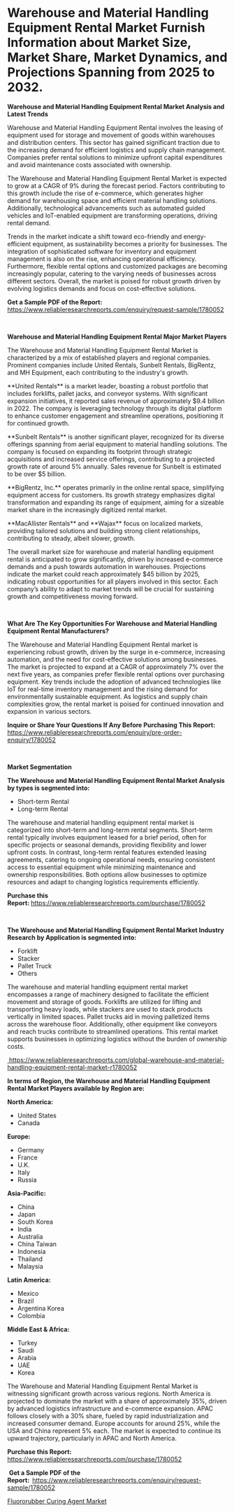 <p><h1>Warehouse and Material Handling Equipment Rental Market Furnish Information about Market Size, Market Share, Market Dynamics, and Projections Spanning from 2025 to 2032.</h1></p><p><strong>Warehouse and Material Handling Equipment Rental Market Analysis and Latest Trends</strong></p>
<p><p>Warehouse and Material Handling Equipment Rental involves the leasing of equipment used for storage and movement of goods within warehouses and distribution centers. This sector has gained significant traction due to the increasing demand for efficient logistics and supply chain management. Companies prefer rental solutions to minimize upfront capital expenditures and avoid maintenance costs associated with ownership.</p><p>The Warehouse and Material Handling Equipment Rental Market is expected to grow at a CAGR of 9% during the forecast period. Factors contributing to this growth include the rise of e-commerce, which generates higher demand for warehousing space and efficient material handling solutions. Additionally, technological advancements such as automated guided vehicles and IoT-enabled equipment are transforming operations, driving rental demand.</p><p>Trends in the market indicate a shift toward eco-friendly and energy-efficient equipment, as sustainability becomes a priority for businesses. The integration of sophisticated software for inventory and equipment management is also on the rise, enhancing operational efficiency. Furthermore, flexible rental options and customized packages are becoming increasingly popular, catering to the varying needs of businesses across different sectors. Overall, the market is poised for robust growth driven by evolving logistics demands and focus on cost-effective solutions.</p></p>
<p><strong>Get a Sample PDF of the Report:&nbsp;</strong> <a href="https://www.reliableresearchreports.com/enquiry/request-sample/1780052?utm_campaign=2215&utm_medium=2&utm_source=Github&utm_content=ia&utm_term=25032025&utm_id=warehouse-and-material-handling-equipment-rental">https://www.reliableresearchreports.com/enquiry/request-sample/1780052</a></p>
<p>&nbsp;</p>
<p><strong>Warehouse and Material Handling Equipment Rental Major Market Players</strong></p>
<p><p>The Warehouse and Material Handling Equipment Rental Market is characterized by a mix of established players and regional companies. Prominent companies include United Rentals, Sunbelt Rentals, BigRentz, and MH Equipment, each contributing to the industry's growth.</p><p>**United Rentals** is a market leader, boasting a robust portfolio that includes forklifts, pallet jacks, and conveyor systems. With significant expansion initiatives, it reported sales revenue of approximately $9.4 billion in 2022. The company is leveraging technology through its digital platform to enhance customer engagement and streamline operations, positioning it for continued growth.</p><p>**Sunbelt Rentals** is another significant player, recognized for its diverse offerings spanning from aerial equipment to material handling solutions. The company is focused on expanding its footprint through strategic acquisitions and increased service offerings, contributing to a projected growth rate of around 5% annually. Sales revenue for Sunbelt is estimated to be over $5 billion.</p><p>**BigRentz, Inc.** operates primarily in the online rental space, simplifying equipment access for customers. Its growth strategy emphasizes digital transformation and expanding its range of equipment, aiming for a sizeable market share in the increasingly digitized rental market.</p><p>**MacAllister Rentals** and **Wajax** focus on localized markets, providing tailored solutions and building strong client relationships, contributing to steady, albeit slower, growth.</p><p>The overall market size for warehouse and material handling equipment rental is anticipated to grow significantly, driven by increased e-commerce demands and a push towards automation in warehouses. Projections indicate the market could reach approximately $45 billion by 2025, indicating robust opportunities for all players involved in this sector. Each company’s ability to adapt to market trends will be crucial for sustaining growth and competitiveness moving forward.</p></p>
<p>&nbsp;</p>
<p><strong>What Are The Key Opportunities For Warehouse and Material Handling Equipment Rental Manufacturers?</strong></p>
<p><p>The Warehouse and Material Handling Equipment Rental market is experiencing robust growth, driven by the surge in e-commerce, increasing automation, and the need for cost-effective solutions among businesses. The market is projected to expand at a CAGR of approximately 7% over the next five years, as companies prefer flexible rental options over purchasing equipment. Key trends include the adoption of advanced technologies like IoT for real-time inventory management and the rising demand for environmentally sustainable equipment. As logistics and supply chain complexities grow, the rental market is poised for continued innovation and expansion in various sectors.</p></p>
<p><strong>Inquire or Share Your Questions If Any Before Purchasing This Report:</strong> <a href="https://www.reliableresearchreports.com/enquiry/pre-order-enquiry/1780052?utm_campaign=2215&utm_medium=2&utm_source=Github&utm_content=ia&utm_term=25032025&utm_id=warehouse-and-material-handling-equipment-rental">https://www.reliableresearchreports.com/enquiry/pre-order-enquiry/1780052</a></p>
<p>&nbsp;</p>
<p><strong>Market Segmentation</strong></p>
<p><strong>The Warehouse and Material Handling Equipment Rental Market Analysis by types is segmented into:</strong></p>
<p><ul><li>Short-term Rental</li><li>Long-term Rental</li></ul></p>
<p><p>The warehouse and material handling equipment rental market is categorized into short-term and long-term rental segments. Short-term rental typically involves equipment leased for a brief period, often for specific projects or seasonal demands, providing flexibility and lower upfront costs. In contrast, long-term rental features extended leasing agreements, catering to ongoing operational needs, ensuring consistent access to essential equipment while minimizing maintenance and ownership responsibilities. Both options allow businesses to optimize resources and adapt to changing logistics requirements efficiently.</p></p>
<p><strong>Purchase this Report:&nbsp;</strong><a href="https://www.reliableresearchreports.com/purchase/1780052?utm_campaign=2215&utm_medium=2&utm_source=Github&utm_content=ia&utm_term=25032025&utm_id=warehouse-and-material-handling-equipment-rental">https://www.reliableresearchreports.com/purchase/1780052</a></p>
<p>&nbsp;</p>
<p><strong>The Warehouse and Material Handling Equipment Rental Market Industry Research by Application is segmented into:</strong></p>
<p><ul><li>Forklift</li><li>Stacker</li><li>Pallet Truck</li><li>Others</li></ul></p>
<p><p>The warehouse and material handling equipment rental market encompasses a range of machinery designed to facilitate the efficient movement and storage of goods. Forklifts are utilized for lifting and transporting heavy loads, while stackers are used to stack products vertically in limited spaces. Pallet trucks aid in moving palletized items across the warehouse floor. Additionally, other equipment like conveyors and reach trucks contribute to streamlined operations. This rental market supports businesses in optimizing logistics without the burden of ownership costs.</p></p>
<p><a href="https://www.reliableresearchreports.com/global-warehouse-and-material-handling-equipment-rental-market-r1780052?utm_campaign=2215&utm_medium=2&utm_source=Github&utm_content=ia&utm_term=25032025&utm_id=warehouse-and-material-handling-equipment-rental">&nbsp;https://www.reliableresearchreports.com/global-warehouse-and-material-handling-equipment-rental-market-r1780052</a></p>
<p><strong>In terms of Region, the Warehouse and Material Handling Equipment Rental Market Players available by Region are:</strong></p>
<p>
    <p> <strong> North America: </strong>
        <ul>
            <li>United States</li>
            <li>Canada</li>
        </ul>
        </p> 
    <p> <strong> Europe: </strong>
        <ul>
            <li>Germany</li>
            <li>France</li>
            <li>U.K.</li>
            <li>Italy</li>
            <li>Russia</li>
        </ul>
        </p> 
    <p> <strong> Asia-Pacific: </strong>
        <ul>
            <li>China</li>
            <li>Japan</li>
            <li>South Korea</li>
            <li>India</li>
            <li>Australia</li>
            <li>China Taiwan</li>
            <li>Indonesia</li>
            <li>Thailand</li>
            <li>Malaysia</li>
        </ul>
        </p> 
    <p> <strong> Latin America: </strong>
        <ul>
            <li>Mexico</li>
            <li>Brazil</li>
            <li>Argentina Korea</li>
            <li>Colombia</li>
        </ul>
        </p> 
    <p> <strong> Middle East & Africa: </strong>
        <ul>
            <li>Turkey</li>
            <li>Saudi</li>
            <li>Arabia</li>
            <li>UAE</li>
            <li>Korea</li>
        </ul>
    </p>
    </p>
<p><p>The Warehouse and Material Handling Equipment Rental Market is witnessing significant growth across various regions. North America is projected to dominate the market with a share of approximately 35%, driven by advanced logistics infrastructure and e-commerce expansion. APAC follows closely with a 30% share, fueled by rapid industrialization and increased consumer demand. Europe accounts for around 25%, while the USA and China represent 5% each. The market is expected to continue its upward trajectory, particularly in APAC and North America.</p></p>
<p><strong>Purchase this Report: </strong><a href="https://www.reliableresearchreports.com/purchase/1780052?utm_campaign=2215&utm_medium=2&utm_source=Github&utm_content=ia&utm_term=25032025&utm_id=warehouse-and-material-handling-equipment-rental">https://www.reliableresearchreports.com/purchase/1780052</a></p>
<p>&nbsp;<strong>Get a Sample PDF of the Report:&nbsp;&nbsp;</strong><a href="https://www.reliableresearchreports.com/enquiry/request-sample/1780052?utm_campaign=2215&utm_medium=2&utm_source=Github&utm_content=ia&utm_term=25032025&utm_id=warehouse-and-material-handling-equipment-rental">https://www.reliableresearchreports.com/enquiry/request-sample/1780052</a></p>
<p><strong></strong></p>
<p><p><a href="https://github.com/hgf64gh/Market-Research-Report-List-2/blob/main/fluororubber-curing-agent-market.md?utm_campaign=2215&utm_medium=2&utm_source=Github&utm_content=ia&utm_term=25032025&utm_id=warehouse-and-material-handling-equipment-rental">Fluororubber Curing Agent Market</a></p></p>